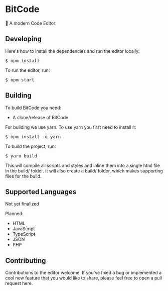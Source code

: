 # BitCode
🚀 A modern Code Editor

<h2>Developing</h2>
Here's how to install the dependencies and run the editor locally:
<pre>
$ npm install</pre>

<p>To run the editor, run:</p>
<pre>
$ npm start</pre>

## Building
To build BitCode you need:
- A clone/release of BitCode

For building we use yarn. To use yarn you first need to install it:
<pre>
$ npm install -g yarn</pre>

<p>To build the project, run:</p>
<pre>
$ yarn build</pre>

This will compile all scripts and styles and inline them into a single html file in the build/ folder. It will also create a build/ folder, which makes supporting files for the build.

<h2>Supported Languages</h2>
<p>Not yet finalized</p>
<p>Planned:</p>
 <ul>
   <li>HTML</li>
   <li>JavaScript</li>
   <li>TypeScript</li>
   <li>JSON</li>
   <li>PHP</li></ul>
<h2>Contributing</h2>
Contributions to the editor welcome. If you've fixed a bug or implemented a cool new feature that you would like to share, please feel free to open a pull request here.

